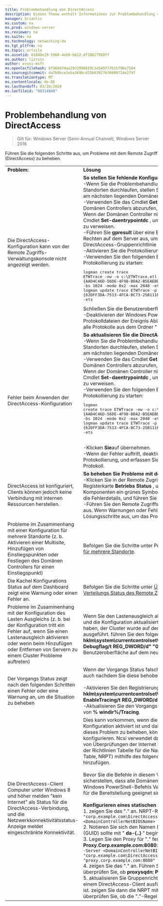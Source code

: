 ```yaml
---
title: Problembehandlung von DirectAccess
description: Dieses Thema enthält Informationen zur Problembehandlung von DirectAccess-bereit Stellungen in Windows Server 2016.
manager: brianlic
ms.custom: na
ms.prod: windows-server
ms.reviewer: na
ms.suite: na
ms.technology: networking-da
ms.tgt_pltfrm: na
ms.topic: article
ms.assetid: 61040e19-5960-4eb0-b612-d710627988f7
ms.author: lizross
author: eross-msft
ms.openlocfilehash: 6f969dfdaa2932990619c1e545f77615796e7104
ms.sourcegitcommit: da7b9bce1eba369bcd156639276f6899714e279f
ms.translationtype: MT
ms.contentlocale: de-DE
ms.lasthandoff: 03/26/2020
ms.locfileid: "80314848"
---
```

# <a name="troubleshooting-directaccess"></a>Problembehandlung von DirectAccess

>Gilt für: Windows Server (Semi-Annual Channel), Windows Server 2016

Führen Sie die folgenden Schritte aus, um Probleme mit dem Remote Zugriff (DirectAccess) zu beheben.  
  
|||  
|-|-|  
|**Problem:**|**Lösung**|  
|Die DirectAccess-Konfiguration kann von der Remote Zugriffs-Verwaltungskonsole nicht angezeigt werden.|**So stellen Sie fehlende Konfigurationsinformationen wieder her**<br />-Wenn Sie die Problembehandlung bei einer Bereitstellung mit mehreren Standorten durchlaufen, stellen Sie sicher, dass der dem Einstiegspunkt am nächsten liegenden Domänen Controller<br />-Verwenden Sie das Cmdlet **Get-daentrypointdc** , um den Namen des Domänen Controllers abzurufen, der dem Einstiegspunkt am nächsten ist. Wenn der Domänen Controller nicht ausgeführt wird, verwenden Sie das Cmdlet **Set-daentrypointdc** , um auf einen anderen Domänen Controller zu verweisen.<br />-Führen Sie **gpresult** über eine Eingabeaufforderung mit erhöhten Rechten auf dem Server aus, um sicherzustellen, dass der Server die DirectAccess-Gruppenrichtlinie Objekte erhält.<br />-Aktivieren Sie die Protokollierung der Benutzeroberfläche.<br />-Verwenden Sie den folgenden Befehl, um die Windows PowerShell-Protokollierung zu starten:<pre>logman create trace ETWTrace -ow -o c:\ETWTrace.etl -p {AAD4C46D-56DE-4F98-BDA2-B5EAEBDD2B04} 0xffffffffffffffff 0xff -nb 16 16 -bs 1024 -mode 0x2 -max 2048 -ets <br />logman update trace ETWTrace -p {62DFF3DA-7513-4FCA-BC73-25B111FBB1DB} 0xffffffffffffffff 0xff -ets</pre>Schließen Sie die Benutzeroberfläche <repro>und öffnen Sie Sie erneut.<br />-Deaktivieren der Windows PowerShell-Protokollierung. Sammeln Sie die Protokolldateien der Ereignis Ablauf Verfolgung. Erfassen Sie außerdem alle Protokolle aus dem Ordner " **% windir%/Tracing** ".|  
|Fehler beim Anwenden der DirectAccess-Konfiguration|**So aktualisieren Sie die DirectAccess-Konfiguration**<br />-Wenn Sie die Problembehandlung bei einer Bereitstellung mit mehreren Standorten durchlaufen, stellen Sie sicher, dass der dem Einstiegspunkt am nächsten liegenden Domänen Controller<br />-Verwenden Sie das Cmdlet **Get-daentrypointdc** , um den Namen des Domänen Controllers abzurufen, der dem Einstiegspunkt am nächsten ist. Wenn der Domänen Controller nicht ausgeführt wird, verwenden Sie das Cmdlet **Set-daentrypointdc** , um auf einen anderen Domänen Controller zu verweisen.<br />-Verwenden Sie den folgenden Befehl, um die Windows PowerShell-Protokollierung zu starten:<br /><pre>logman create trace ETWTrace -ow -o c:\ETWTrace.etl -p {AAD4C46D-56DE-4F98-BDA2-B5EAEBDD2B04} 0xffffffffffffffff 0xff -nb 16 16 -bs 1024 -mode 0x2 -max 2048 -ets<br />logman update trace ETWTrace -p {62DFF3DA-7513-4FCA-BC73-25B111FBB1DB} 0xffffffffffffffff 0xff -ets</pre>    <repro><br />-Klicken **Sie**auf übernehmen.<br />-Wenn der Fehler auftritt, deaktivieren Sie die Windows PowerShell-Protokollierung, und erfassen Sie das Ereignis Ablauf Verfolgungs Protokoll.|  
|DirectAccess ist konfiguriert, Clients können jedoch keine Verbindung mit internen Ressourcen herstellen.|**So beheben Sie Probleme mit der Client Verbindung**<br />-Klicken Sie in der Remote Zugriffs-Verwaltungskonsole auf die Registerkarte **Betriebs Status** , und vergewissern Sie sich, dass alle Komponenten ein grünes Symbol aufweisen. Falls nicht, überprüfen Sie die Fehlerdetails, und führen Sie die Lösungsschritte aus.<br />-Führen Sie den Remote Zugriffs Server-Best Practices Analyzer (BPA) aus. Wenn Warnungen oder Fehler vorliegen, führen Sie die Lösungsschritte aus, um das Problem zu beheben.|  
|Probleme im Zusammenhang mit einer Konfiguration für mehrere Standorte (z. b. Aktivieren einer Multisite, Hinzufügen von Einstiegspunkten oder Festlegen des Domänen Controllers für einen Einstiegspunkt)|Befolgen Sie die Schritte unter Problembehandlung bei [einer Bereitstellung für mehrere Standorte](https://technet.microsoft.com/library/jj554657(v=ws.11).aspx).|  
|Die Kachel Konfigurations Status auf dem Dashboard zeigt eine Warnung oder einen Fehler an.|Befolgen Sie die Schritte unter [Überwachen des Konfigurations Verteilungs Status des Remote Zugriffs Servers](https://technet.microsoft.com/library/jj574221(v=ws.11).aspx).|  
|Probleme im Zusammenhang mit der Konfiguration des Lasten Ausgleichs (z. b. bei der Konfiguration tritt ein Fehler auf, wenn Sie einen Lastenausgleich aktivieren oder wenn beim Hinzufügen oder Entfernen von Servern zu einem Cluster Probleme auftreten)|Wenn Sie den Lastenausgleich aktivieren oder einen Knoten hinzufügen und die Konfiguration aktualisiert wurde, als Sie auf **anwenden**geklickt haben, der Cluster wurde auf dem Server jedoch nicht ordnungsgemäß ausgeführt. führen Sie den folgenden Befehl aus: **cmd. exe/c "reg Add hklm\system\currentcontrolset\services\ramgmtsvc\parameters/f/v Debugflag/t REG_DWORD/d" "0xffffffff" "** ", um die Protokolle der Benutzeroberfläche auf dem neuen Server zu|  
|Der Vorgangs Status zeigt nach den folgenden Schritten einen Fehler oder eine Warnung an, um die Situation zu beheben|Wenn der Vorgangs Status falsche Informationen anzeigt (z. b. Fehler, auch nachdem Sie diese behoben haben), gilt Folgendes:<br /><br />-Aktivieren Sie den Registrierungsschlüssel **"cmd. exe"/c "reg Add hklm\system\currentcontrolset\services\ramgmzvc\parameters/f/v EnableTracing/t REG_DWORD/d" "5" "** ".<br />-Aktualisieren Sie den Vorgangs Status, und erfassen Sie die Protokolle von **% windir%/Tracing**.|  
|Die DirectAccess-Client Computer unter Windows 8 und höher melden "kein Internet" als Status für die DirectAccess-Verbindung, und die Netzwerkkonnektivitätsstatus-Anzeige meldet eingeschränkte Konnektivität.|Dies kann vorkommen, wenn die Tunnel Erzwingung in der DirectAccess-Konfiguration aktiviert ist und daher nur IPHTTPS verwendet werden. Um dieses Problem zu beheben, können Sie einen Proxy Server erstellen und konfigurieren. Ncsi verwendet dann den Proxy Server zum Durchführen von Überprüfungen der Internet Konnektivität. Es wird empfohlen, dass Sie der Richtlinien Tabelle für die Namensauflösung (Name Resolution Policy Table, NRPT) mithilfe des folgenden Verfahrens einen statischen Proxy hinzufügen.<br /><br />Bevor Sie die Befehle in diesem Verfahren ausführen, müssen Sie sicherstellen, dass alle Domänen Namen, Computernamen und anderen Windows PowerShell-Befehls Variablen durch Werte ersetzt werden, die für die Bereitstellung geeignet sind.<br /><br />**Konfigurieren eines statischen Proxys für eine NRPT-Regel**<br />1. zeigen Sie das "." an. NRPT-Regel: `Get-DnsClientNrptRule -GpoName "corp.example.com\DirectAccess Client Settings" -Server <DomainControllerNetBIOSName>`<br />2. Notieren Sie sich den Namen (GUID) der "." NRPT-Regel. Der Name (GUID) sollte mit " **da-{..}** " beginnen.<br />3. Legen Sie den Proxy für "." fest. NRPT-Regel für **Proxy.Corp.example.com:8080**: `Set-DnsClientNrptRule -Name "DA-{..}" -Server <DomainControllerNetBIOSName> -GPOName "corp.example.com\DirectAccess Client Settings" -DAProxyServerName "proxy.corp.example.com:8080" -DAProxyType "UseProxyName"`<br />4. zeigen Sie das "." an. Führen Sie erneut `Get-DnsClientNrptRule`aus, und überprüfen Sie, ob **proxysqdn: Port** jetzt ordnungsgemäß konfiguriert ist.<br />5. aktualisieren Sie Gruppenrichtlinie, indem Sie `gpupdate /force` auf einem DirectAccess-Client ausführen, wenn der Client intern verbunden ist. zeigen Sie dann die NRPT mithilfe `Get-DnsClientNrptPolicy` an, und überprüfen Sie, ob die "."-Regel **proxysqdn: Port**anzeigt.|  
  


